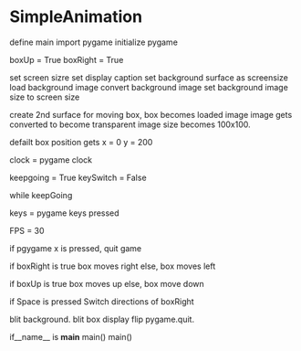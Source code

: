 # SimpleAnimation
define main
import pygame
initialize pygame

boxUp = True
boxRight = True

set screen sizre
set display caption
set background surface as screensize
load background image
convert background image
set background image size to screen size

create 2nd surface for moving box,
 box becomes loaded image
 image gets converted to become transparent
 image size becomes 100x100.

 defailt box position gets
 x = 0
 y = 200

 clock = pygame clock

 keepgoing = True
 keySwitch = False

   while keepGoing

   keys = pygame keys pressed

   FPS = 30

   if pgygame x is pressed, quit game

   if boxRight is true
     box moves right
    else, box moves left

  if boxUp is true
  box moves up
  else, box move down

if Space is pressed
  Switch directions of boxRight


  blit background.
  blit box
  display flip
pygame.quit.

if__name__ is __main__
main()
main()
